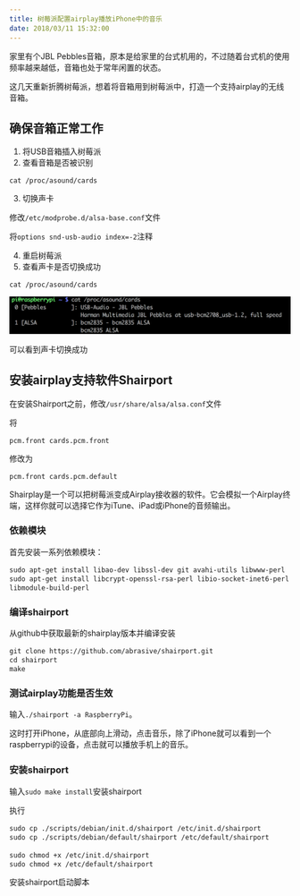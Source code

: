 ```yaml
---
title: 树莓派配置airplay播放iPhone中的音乐
date: 2018/03/11 15:32:00
---
```


家里有个JBL Pebbles音箱，原本是给家里的台式机用的，不过随着台式机的使用频率越来越低，音箱也处于常年闲置的状态。

这几天重新折腾树莓派，想着将音箱用到树莓派中，打造一个支持airplay的无线音箱。
<!-- more -->
## 确保音箱正常工作

1. 将USB音箱插入树莓派
2. 查看音箱是否被识别

```
cat /proc/asound/cards
```

3. 切换声卡

修改`/etc/modprobe.d/alsa-base.conf`文件

将`options snd-usb-audio index=-2`注释

4. 重启树莓派
5. 查看声卡是否切换成功

```
cat /proc/asound/cards
```

![cards](media/cards.png)

可以看到声卡切换成功

## 安装airplay支持软件Shairport

在安装Shairport之前，修改`/usr/share/alsa/alsa.conf`文件

将

```
pcm.front cards.pcm.front
```

修改为

```
pcm.front cards.pcm.default
```

Shairplay是一个可以把树莓派变成Airplay接收器的软件。它会模拟一个Airplay终端，这样你就可以选择它作为iTune、iPad或iPhone的音频输出。

### 依赖模块

首先安装一系列依赖模块：

```
sudo apt-get install libao-dev libssl-dev git avahi-utils libwww-perl
sudo apt-get install libcrypt-openssl-rsa-perl libio-socket-inet6-perl libmodule-build-perl
```

### 编译shairport

从github中获取最新的shairplay版本并编译安装

```
git clone https://github.com/abrasive/shairport.git
cd shairport
make
```

### 测试airplay功能是否生效

输入`./shairport -a RaspberryPi`。

这时打开iPhone，从底部向上滑动，点击音乐，除了iPhone就可以看到一个raspberrypi的设备，点击就可以播放手机上的音乐。

### 安装shairport

输入`sudo make install`安装shairport

执行

```
sudo cp ./scripts/debian/init.d/shairport /etc/init.d/shairport
sudo cp ./scripts/debian/default/shairport /etc/default/shairport

sudo chmod +x /etc/init.d/shairport
sudo chmod +x /etc/default/shairport
```

安装shairport启动脚本



